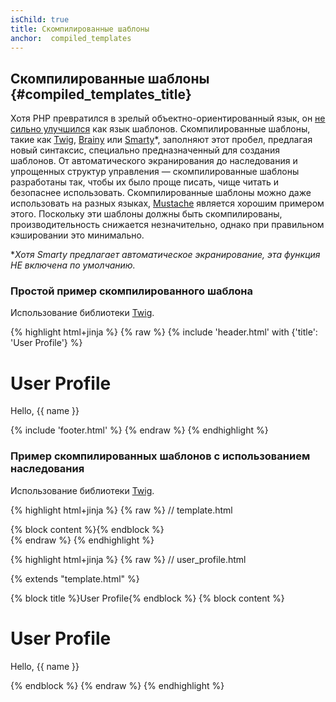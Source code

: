 ```yaml
---
isChild: true
title: Скомпилированные шаблоны
anchor:  compiled_templates
---
```


## Скомпилированные шаблоны {#compiled_templates_title}

Хотя PHP превратился в зрелый объектно-ориентированный язык, он [не сильно улучшился][article_templating_engines] как
язык шаблонов. Скомпилированные шаблоны, такие как [Twig], [Brainy] или [Smarty]*, заполняют этот пробел, предлагая
новый синтаксис, специально предназначенный для создания шаблонов. От автоматического экранирования до наследования и
упрощенных структур управления — скомпилированные шаблоны разработаны так, чтобы их было проще писать, чище читать и
безопаснее использовать. Скомпилированные шаблоны можно даже использовать на разных языках, [Mustache] является хорошим
примером этого. Поскольку эти шаблоны должны быть скомпилированы, производительность снижается незначительно, однако при
правильном кэшировании это минимально.

**Хотя Smarty предлагает автоматическое экранирование, эта функция НЕ включена по умолчанию.*

### Простой пример скомпилированного шаблона

Использование библиотеки [Twig].

{% highlight html+jinja %}
{% raw %}
{% include 'header.html' with {'title': 'User Profile'} %}

<h1>User Profile</h1>
<p>Hello, {{ name }}</p>

{% include 'footer.html' %}
{% endraw %}
{% endhighlight %}

### Пример скомпилированных шаблонов с использованием наследования

Использование библиотеки [Twig].

{% highlight html+jinja %}
{% raw %}
// template.html

<html>
<head>
    <title>{% block title %}{% endblock %}</title>
</head>
<body>

<main>
    {% block content %}{% endblock %}
</main>

</body>
</html>
{% endraw %}
{% endhighlight %}

{% highlight html+jinja %}
{% raw %}
// user_profile.html

{% extends "template.html" %}

{% block title %}User Profile{% endblock %}
{% block content %}
    <h1>User Profile</h1>
    <p>Hello, {{ name }}</p>
{% endblock %}
{% endraw %}
{% endhighlight %}

[article_templating_engines]: http://fabien.potencier.org/article/34/templating-engines-in-php
[Twig]: https://twig.symfony.com/
[Brainy]: https://github.com/box/brainy
[Smarty]: https://www.smarty.net/
[Mustache]: https://mustache.github.io/
